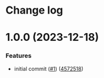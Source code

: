 # Change log

# 1.0.0 (2023-12-18)


### Features

* initial commit ([#1](https://github.com/neurio/react-native-local-network-permission/issues/1)) ([4572518](https://github.com/neurio/react-native-local-network-permission/commit/4572518056e0cf93029217eb3a66d1a83183a3fa))
